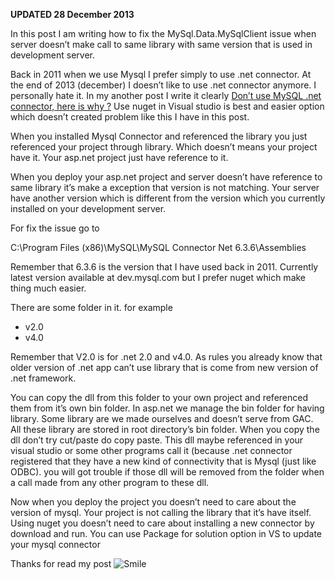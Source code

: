 <p><strong>UPDATED 28 December 2013</strong></p>

<p>In this post I am writing how to fix the MySql.Data.MySqlClient issue when server doesn’t make call to same library with same version that is used in development server.</p>

<p>Back in 2011 when we use Mysql I prefer simply to use .net connector. At the end of 2013 (december) I doesn’t like to use .net connector anymore. I personally hate it. In my another post I write it clearly <a href="http://geekswithblogs.net/anirugu/archive/2013/11/04/donrsquot-use-mysql-.net-connector-here-is-why.aspx">Don’t use MySQL .net connector, here is why ?</a> Use nuget in Visual studio is best and easier option which doesn’t created problem like this I have in this post.</p>

<p>When you installed Mysql Connector and referenced the library you just referenced your project through library. Which doesn’t means your project have it. Your asp.net project just have reference to it. </p>

<p>When you deploy your asp.net project and server doesn’t have reference to same library it’s make a exception that version is not matching. Your server have another version which is different from the version which you currently installed on your development server.</p>

<p>For fix the issue go to </p>

<p>C:\Program Files (x86)\MySQL\MySQL Connector Net 6.3.6\Assemblies</p>

<p>Remember that 6.3.6 is the version that I have used back in 2011. Currently latest version available at dev.mysql.com but I prefer nuget which make thing much easier.</p>

<p>There are some folder in it. for example </p>

<ul>
<li>v2.0 </li>
<li>v4.0   </li>
</ul>

<p>Remember that V2.0 is for .net 2.0 and v4.0. As rules you already know that older version of .net app can’t use library that is come from new version of .net framework.</p>

<p>You can copy the dll from this folder to your own project and referenced them from it’s own bin folder. In asp.net we manage the bin folder for having library. Some library are we made ourselves and doesn’t serve from GAC. All these library are stored in root directory’s bin folder. When you copy the dll don’t try cut/paste do copy paste. This dll maybe referenced in your visual studio or some other programs call it (because .net connector registered that they have a new kind of connectivity that is Mysql (just like ODBC). you will got trouble if those dll will be removed from the folder when a call made from any other program to these dll.</p>

<p>Now when you deploy the project you doesn’t need to care about the version of mysql. Your project is not calling the library that it’s have itself. Using nuget you doesn’t need to care about installing a new connector by download and run. You can use Package for solution option in VS to update your mysql connector </p>

<p>Thanks for read my post <img src="/2011_04_20_mysql.data.mysqlclient_version_mismatched_Image1.png" alt="Smile" /></p>
